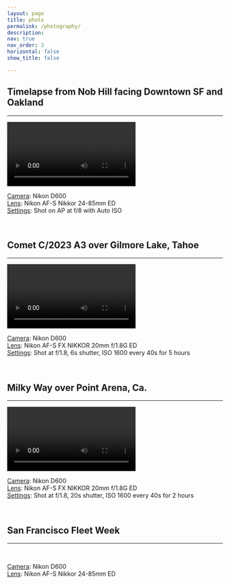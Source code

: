 ```yaml
---
layout: page
title: photo
permalink: /photography/
description: 
nav: true
nav_order: 3
horizontal: false
show_title: false

---
```


## Timelapse from Nob Hill facing Downtown SF and Oakland
---
<div class="row">
    <div class="col-12">
        <div class="embed-responsive embed-responsive-16by9">
            <video class="embed-responsive-item" id="sf-downtown-timelapse" controls ></video>
        </div>
    </div>
    <div class="col-12">
        <p class="text-justify text-monospace mt-3">
            <u>Camera</u>: Nikon D600<br>
            <u>Lens</u>: Nikon AF-S Nikkor 24-85mm ED<br>
            <u>Settings</u>: Shot on AP at f/8 with Auto ISO
        </p>
    </div>
</div>

<br/>

## Comet C/2023 A3 over Gilmore Lake, Tahoe
---
<div class="row">
    <div class="col-lg-8 col-md-8 col-sm-12 mx-auto">
        <div class="embed-responsive embed-responsive-5by7">
            <video class="embed-responsive-item" id="tsuchinshan-atlas" controls ></video>
        </div>
    </div>
    <div class="col-12">
        <p class="text-justify text-monospace mt-3">
            <u>Camera</u>: Nikon D600<br>
            <u>Lens</u>: Nikon AF-S FX NIKKOR 20mm f/1.8G ED<br>
            <u>Settings</u>: Shot at f/1.8, 6s shutter, ISO 1600 every 40s for 5 hours
        </p>
    </div>
</div>

<br/>

## Milky Way over Point Arena, Ca.
---
<div class="row">
    <div class="col-12">
        <div class="embed-responsive embed-responsive-3by2">
            <video class="embed-responsive-item" id="milky-way-point-arena" controls ></video>
        </div>
    </div>
    <div class="col-12">
        <p class="text-justify text-monospace mt-3">
            <u>Camera</u>: Nikon D600<br>
            <u>Lens</u>: Nikon AF-S FX NIKKOR 20mm f/1.8G ED<br>
            <u>Settings</u>: Shot at f/1.8, 20s shutter, ISO 1600 every 40s for 2 hours
        </p>
    </div>
</div>

<br/>

## San Francisco Fleet Week
---

<div class="carousel" data-flickity='{ "fullscreen": true, "lazyLoad": 2, "draggable": true, "wrapAround": true, "contain": true}'>
  <div class="carousel-cell">
    <img class="carousel-cell-image"
      data-flickity-lazyload="https://viperrl.com/fleet_week_sf_24/_DSC6594-Enhanced-NR.avif"/>
  </div>
  <div class="carousel-cell">
    <img class="carousel-cell-image"
      data-flickity-lazyload="https://viperrl.com/fleet_week_sf_24/_DSC7112.avif"/>
  </div>
  <div class="carousel-cell">
    <img class="carousel-cell-image"
      data-flickity-lazyload="https://viperrl.com/fleet_week_sf_24/_DSC7142-Enhanced-NR.avif"/>
  </div>
  <div class="carousel-cell">
    <img class="carousel-cell-image"
      data-flickity-lazyload="https://viperrl.com/fleet_week_sf_24/_DSC7262-Enhanced-NR.avif"/>
  </div>
  <div class="carousel-cell">
    <img class="carousel-cell-image"
      data-flickity-lazyload="https://viperrl.com/fleet_week_sf_24/_DSC7436-Enhanced-NR.avif"/>
  </div>
  <div class="carousel-cell">
    <img class="carousel-cell-image"
      data-flickity-lazyload="https://viperrl.com/fleet_week_sf_24/_DSC7497-Enhanced-NR.avif"/>
  </div>
  <div class="carousel-cell">
    <img class="carousel-cell-image"
      data-flickity-lazyload="https://viperrl.com/fleet_week_sf_24/_DSC7507-Enhanced-NR.avif"/>
  </div>
</div>

<br/>

<div class="row">
    <div class="col-12">
        <p class="text-justify text-monospace mt-3">
            <u>Camera</u>: Nikon D600<br>
            <u>Lens</u>: Nikon AF-S Nikkor 24-85mm ED<br>
        </p>
    </div>
</div>

